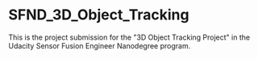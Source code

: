# SFND_3D_Object_Tracking
This is the project submission for the "3D Object Tracking Project" in the Udacity Sensor Fusion Engineer Nanodegree program.
